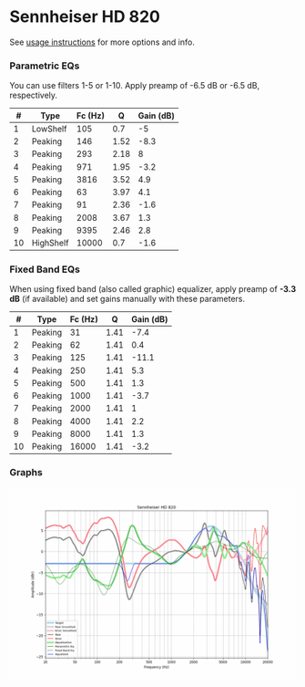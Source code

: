 # Sennheiser HD 820
See [usage instructions](https://github.com/jaakkopasanen/AutoEq#usage) for more options and info.

### Parametric EQs
You can use filters 1-5 or 1-10. Apply preamp of -6.5 dB or -6.5 dB, respectively.

|   # | Type      |   Fc (Hz) |    Q |   Gain (dB) |
|-----|-----------|-----------|------|-------------|
|   1 | LowShelf  |       105 | 0.7  |        -5   |
|   2 | Peaking   |       146 | 1.52 |        -8.3 |
|   3 | Peaking   |       293 | 2.18 |         8   |
|   4 | Peaking   |       971 | 1.95 |        -3.2 |
|   5 | Peaking   |      3816 | 3.52 |         4.9 |
|   6 | Peaking   |        63 | 3.97 |         4.1 |
|   7 | Peaking   |        91 | 2.36 |        -1.6 |
|   8 | Peaking   |      2008 | 3.67 |         1.3 |
|   9 | Peaking   |      9395 | 2.46 |         2.8 |
|  10 | HighShelf |     10000 | 0.7  |        -1.6 |

### Fixed Band EQs
When using fixed band (also called graphic) equalizer, apply preamp of **-3.3 dB** (if available) and set gains manually with these parameters.

|   # | Type    |   Fc (Hz) |    Q |   Gain (dB) |
|-----|---------|-----------|------|-------------|
|   1 | Peaking |        31 | 1.41 |        -7.4 |
|   2 | Peaking |        62 | 1.41 |         0.4 |
|   3 | Peaking |       125 | 1.41 |       -11.1 |
|   4 | Peaking |       250 | 1.41 |         5.3 |
|   5 | Peaking |       500 | 1.41 |         1.3 |
|   6 | Peaking |      1000 | 1.41 |        -3.7 |
|   7 | Peaking |      2000 | 1.41 |         1   |
|   8 | Peaking |      4000 | 1.41 |         2.2 |
|   9 | Peaking |      8000 | 1.41 |         1.3 |
|  10 | Peaking |     16000 | 1.41 |        -3.2 |

### Graphs
![](./Sennheiser%20HD%20820.png)
